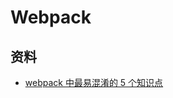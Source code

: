 # Webpack

## 资料

- [webpack 中最易混淆的 5 个知识点](https://mp.weixin.qq.com/s?__biz=MzI4OTU0NTU1NA==&mid=2247484799&idx=1&sn=8623e884088262a7dc6f8ae54e4e5508&chksm=ec2cc942db5b4054053e3a05b945310c21220bad49078e42c576f8b31610030a702b1e303199&scene=132#wechat_redirect)